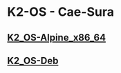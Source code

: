 # K2-OS - Cae-Sura

## [K2_OS-Alpine_x86_64](https://github.com/h8d13/k2-alpine)

## [K2_OS-Deb](https://github.com/h8d13/k2-alpine/tree/master/standalone)
